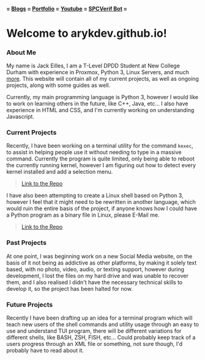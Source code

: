#### = [Blogs](https://arykdev.wordpress.com) = [Portfolio](portfolio) = [Youtube](youtube.md) = [SPCVerif Bot](SPCVerif) =

# Welcome to arykdev.github.io!

### About Me
My name is Jack Eilles, I am a T-Level DPDD Student at New College Durham with experience in Proxmox, Python 3, Linux Servers, and much [more](portfolio.md).
This website will contain all of my current projects, as well as ongoing projects, along with some guides as well.

Currently, my main programming language is Python 3, however I would like to work on learning others in the future, like C++, Java, etc...
I also have experience in HTML and CSS, and I'm currently working on understanding Javascript.

### Current Projects

Recently, I have been working on a terminal utility for the command `kexec`, to assist in helping people use it without needing to type in a massive command.
Currently the program is quite limited, only being able to reboot the currently running kernel, however I am figuring out how to detect every kernel installed and add a selection menu.
> [Link to the Repo](https://github.com/ArykDev/KExUtil "Repo Link to KExUtil")

I have also been attempting to create a Linux shell based on Python 3, however I feel that it might need to be rewritten in another language, which would ruin the entire basis of the project, if anyone knows how I could have a Python program as a binary file in Linux, please E-Mail me.
> [Link to the Repo](https://github.com/ArykDev/PySH "Repo Link to PySH")

### Past Projects

At one point, I was beginning work on a new Social Media website, on the basis of it not being as addictive as other platforms, by making it solely text based, with no photo, video, audio, or texting support, however during development, I lost the files on my hard drive and was unable to recover them, and I also realised I didn't have the necessary technical skills to develop it, so the project has been halted for now.

### Future Projects

Recently I have been drafting up an idea for a terminal program which will teach new users of the shell commands and utility usage through an easy to use and understand TUI program, there will be different variations for different shells, like BASH, ZSH, FISH, etc...
Could probably keep track of a users progress through an XML file or something, not sure though, I'd probably have to read about it.